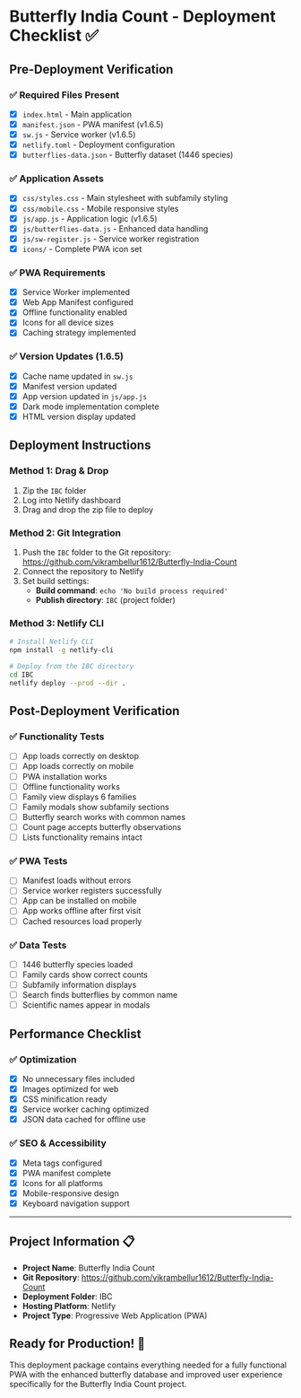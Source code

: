 # Butterfly India Count - Deployment Checklist ✅

## Pre-Deployment Verification

### ✅ Required Files Present
- [x] `index.html` - Main application
- [x] `manifest.json` - PWA manifest (v1.6.5)
- [x] `sw.js` - Service worker (v1.6.5)
- [x] `netlify.toml` - Deployment configuration
- [x] `butterflies-data.json` - Butterfly dataset (1446 species)

### ✅ Application Assets
- [x] `css/styles.css` - Main stylesheet with subfamily styling
- [x] `css/mobile.css` - Mobile responsive styles
- [x] `js/app.js` - Application logic (v1.6.5)
- [x] `js/butterflies-data.js` - Enhanced data handling
- [x] `js/sw-register.js` - Service worker registration
- [x] `icons/` - Complete PWA icon set

### ✅ PWA Requirements
- [x] Service Worker implemented
- [x] Web App Manifest configured
- [x] Offline functionality enabled
- [x] Icons for all device sizes
- [x] Caching strategy implemented

### ✅ Version Updates (1.6.5)
- [x] Cache name updated in `sw.js`
- [x] Manifest version updated
- [x] App version updated in `js/app.js`
- [x] Dark mode implementation complete
- [x] HTML version display updated

## Deployment Instructions

### Method 1: Drag & Drop
1. Zip the `IBC` folder
2. Log into Netlify dashboard
3. Drag and drop the zip file to deploy

### Method 2: Git Integration
1. Push the `IBC` folder to the Git repository: https://github.com/vikrambellur1612/Butterfly-India-Count
2. Connect the repository to Netlify
3. Set build settings:
   - **Build command**: `echo 'No build process required'`
   - **Publish directory**: `IBC` (project folder)

### Method 3: Netlify CLI
```bash
# Install Netlify CLI
npm install -g netlify-cli

# Deploy from the IBC directory
cd IBC
netlify deploy --prod --dir .
```

## Post-Deployment Verification

### ✅ Functionality Tests
- [ ] App loads correctly on desktop
- [ ] App loads correctly on mobile
- [ ] PWA installation works
- [ ] Offline functionality works
- [ ] Family view displays 6 families
- [ ] Family modals show subfamily sections
- [ ] Butterfly search works with common names
- [ ] Count page accepts butterfly observations
- [ ] Lists functionality remains intact

### ✅ PWA Tests
- [ ] Manifest loads without errors
- [ ] Service worker registers successfully
- [ ] App can be installed on mobile
- [ ] App works offline after first visit
- [ ] Cached resources load properly

### ✅ Data Tests
- [ ] 1446 butterfly species loaded
- [ ] Family cards show correct counts
- [ ] Subfamily information displays
- [ ] Search finds butterflies by common name
- [ ] Scientific names appear in modals

## Performance Checklist

### ✅ Optimization
- [x] No unnecessary files included
- [x] Images optimized for web
- [x] CSS minification ready
- [x] Service worker caching optimized
- [x] JSON data cached for offline use

### ✅ SEO & Accessibility
- [x] Meta tags configured
- [x] PWA manifest complete
- [x] Icons for all platforms
- [x] Mobile-responsive design
- [x] Keyboard navigation support

---

## Project Information 📋

- **Project Name**: Butterfly India Count
- **Git Repository**: https://github.com/vikrambellur1612/Butterfly-India-Count
- **Deployment Folder**: IBC
- **Hosting Platform**: Netlify
- **Project Type**: Progressive Web Application (PWA)

## Ready for Production! 🚀

This deployment package contains everything needed for a fully functional PWA with the enhanced butterfly database and improved user experience specifically for the Butterfly India Count project.
